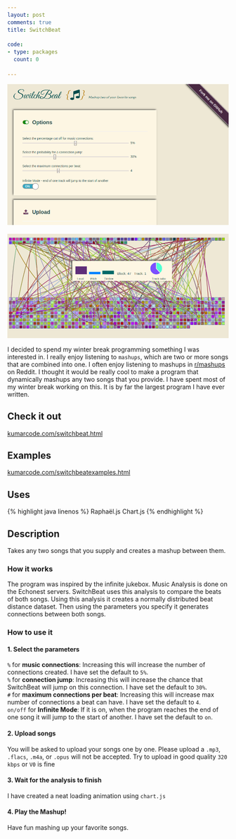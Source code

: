 ```yaml
---
layout: post
comments: true
title: SwitchBeat

code:
- type: packages
  count: 0

---
```

<img src="../images/SwitchBeat.png" alt="SwitchBeatHome">
<br>&nbsp;<br>
<img src="../images/projects/SwitchBeat.png" alt="SwitchBeatAnalysis">

I decided to spend my winter break programming something I was interested in. I
really enjoy listening to `mashups`, which are two or more songs that are combined into one.
I often enjoy listening to mashups in <a
href="http://www.reddit.com/r/mashups/">r/mashups</a> on Reddit. I thought it
would be really cool to make a program that dynamically mashups any two songs
that you provide. I have spent most of my winter break working on this. It is by far the
largest program I have ever written.


## Check it out

<a href="http://kumarcode.com/switchbeat.html" alt="kumarcode.com/switchbeat">kumarcode.com/switchbeat.html</a>

## Examples

<a href="http://kumarcode.com/switchbeatexamples.html" alt="kumarcode.com/switchbeatexamples">kumarcode.com/switchbeatexamples.html</a>

## Uses

{% highlight java linenos %}
Raphaël.js
Chart.js
{% endhighlight %}

## Description

Takes any two songs that you supply and creates a mashup between them. 

### How it works

The program was inspired by the infinite jukebox. Music Analysis is done on
the Echonest servers. SwitchBeat uses this analysis to compare the beats of
both songs. Using this analysis it creates a normally distributed beat distance
dataset. Then using the parameters you specify it generates connections
between both songs.

### How to use it

#### 1. Select the parameters 

`%` for <b>music connections</b>: Increasing this will increase the number of
connections created. I have set the default to `5%`.<br>
`%` for <b>connection jump</b>: Increasing this will increase the chance that
SwitchBeat will jump on this connection. I have set the default to `30%`.<br>
`#` for <b>maximum connections per beat</b>: Increasing this will increase max
number of connections a beat can have. I have set the default to `4`.<br>
`on/off` for <b> Infinite Mode</b>: If it is on, when the program reaches the end
of one song it will jump to the start of another. I have set the default to
`on`.<br>

#### 2. Upload songs

You will be asked to upload your songs one by one. 
Please upload a `.mp3`, `.flacs`, `.m4a`, or `.opus` will not be
accepted. Try to upload in good quality `320 kbps` or `V0` is fine

#### 3. Wait for the analysis to finish

I have created a neat loading animation using `chart.js`

#### 4. Play the Mashup!

Have fun mashing up your favorite songs.



